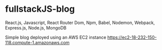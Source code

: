 # fullstackJS-blog
React.js, Javascript, React Router Dom, Npm, Babel, Nodemon, Webpack, Express.js, Node.js, MongoDB


Simple blog deployed using an AWS EC2 instance https://ec2-18-232-150-118.compute-1.amazonaws.com

